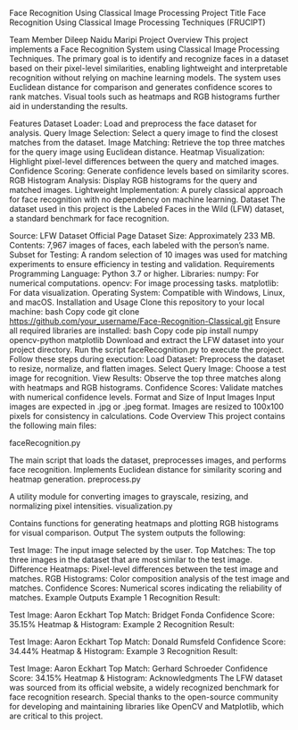 Face Recognition Using Classical Image Processing
Project Title
Face Recognition Using Classical Image Processing Techniques (FRUCIPT)

Team Member
Dileep Naidu Maripi
Project Overview
This project implements a Face Recognition System using Classical Image Processing Techniques. The primary goal is to identify and recognize faces in a dataset based on their pixel-level similarities, enabling lightweight and interpretable recognition without relying on machine learning models. The system uses Euclidean distance for comparison and generates confidence scores to rank matches. Visual tools such as heatmaps and RGB histograms further aid in understanding the results.

Features
Dataset Loader: Load and preprocess the face dataset for analysis.
Query Image Selection: Select a query image to find the closest matches from the dataset.
Image Matching: Retrieve the top three matches for the query image using Euclidean distance.
Heatmap Visualization: Highlight pixel-level differences between the query and matched images.
Confidence Scoring: Generate confidence levels based on similarity scores.
RGB Histogram Analysis: Display RGB histograms for the query and matched images.
Lightweight Implementation: A purely classical approach for face recognition with no dependency on machine learning.
Dataset
The dataset used in this project is the Labeled Faces in the Wild (LFW) dataset, a standard benchmark for face recognition.

Source: LFW Dataset Official Page
Dataset Size: Approximately 233 MB.
Contents: 7,967 images of faces, each labeled with the person’s name.
Subset for Testing: A random selection of 10 images was used for matching experiments to ensure efficiency in testing and validation.
Requirements
Programming Language: Python 3.7 or higher.
Libraries:
numpy: For numerical computations.
opencv: For image processing tasks.
matplotlib: For data visualization.
Operating System: Compatible with Windows, Linux, and macOS.
Installation and Usage
Clone this repository to your local machine:
bash
Copy code
git clone https://github.com/your_username/Face-Recognition-Classical.git
Ensure all required libraries are installed:
bash
Copy code
pip install numpy opencv-python matplotlib
Download and extract the LFW dataset into your project directory.
Run the script faceRecognition.py to execute the project.
Follow these steps during execution:
Load Dataset: Preprocess the dataset to resize, normalize, and flatten images.
Select Query Image: Choose a test image for recognition.
View Results: Observe the top three matches along with heatmaps and RGB histograms.
Confidence Scores: Validate matches with numerical confidence levels.
Format and Size of Input Images
Input images are expected in .jpg or .jpeg format.
Images are resized to 100x100 pixels for consistency in calculations.
Code Overview
This project contains the following main files:

faceRecognition.py

The main script that loads the dataset, preprocesses images, and performs face recognition.
Implements Euclidean distance for similarity scoring and heatmap generation.
preprocess.py

A utility module for converting images to grayscale, resizing, and normalizing pixel intensities.
visualization.py

Contains functions for generating heatmaps and plotting RGB histograms for visual comparison.
Output
The system outputs the following:

Test Image: The input image selected by the user.
Top Matches: The top three images in the dataset that are most similar to the test image.
Difference Heatmaps: Pixel-level differences between the test image and matches.
RGB Histograms: Color composition analysis of the test image and matches.
Confidence Scores: Numerical scores indicating the reliability of matches.
Example Outputs
Example 1
Recognition Result:

Test Image: Aaron Eckhart
Top Match: Bridget Fonda
Confidence Score: 35.15%
Heatmap & Histogram:
Example 2
Recognition Result:

Test Image: Aaron Eckhart
Top Match: Donald Rumsfeld
Confidence Score: 34.44%
Heatmap & Histogram:
Example 3
Recognition Result:

Test Image: Aaron Eckhart
Top Match: Gerhard Schroeder
Confidence Score: 34.15%
Heatmap & Histogram:
Acknowledgments
The LFW dataset was sourced from its official website, a widely recognized benchmark for face recognition research.
Special thanks to the open-source community for developing and maintaining libraries like OpenCV and Matplotlib, which are critical to this project.
